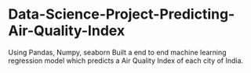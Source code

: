 # Data-Science-Project-Predicting-Air-Quality-Index
Using Pandas, Numpy, seaborn Built a end to end machine learning regression model which predicts a Air Quality Index of each city of India.
